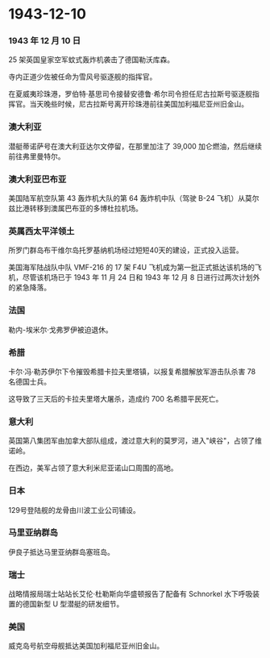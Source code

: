 # 1943-12-10

### 1943 年 12 月 10 日

25 架英国皇家空军蚊式轰炸机袭击了德国勒沃库森。

寺内正道少佐被任命为雪风号驱逐舰的指挥官。

在夏威夷珍珠港，罗伯特·基思司令接替安德鲁·希尔司令担任尼古拉斯号驱逐舰指挥官。当天晚些时候，尼古拉斯号离开珍珠港前往美国加利福尼亚州旧金山。

### 澳大利亚

潜艇蒂诺萨号在澳大利亚达尔文停留，在那里加注了 39,000
加仑燃油，然后继续前往弗里曼特尔。

### 澳大利亚巴布亚

美国陆军航空队第 43 轰炸机大队的第 64 轰炸机中队（驾驶 B-24
飞机）从莫尔兹比港转移到澳属巴布亚的多博杜拉机场。

### 英属西太平洋领土

所罗门群岛布干维尔岛托罗基纳机场经过短短40天的建设，正式投入运营。

美国海军陆战队中队 VMF-216 的 17 架 F4U
飞机成为第一批正式抵达该机场的飞机，尽管该机场已于 1943 年 11 月 24 日和
1943 年 12 月 8 日进行过两次计划外的紧急降落。

### 法国

勒内-埃米尔·戈弗罗伊被迫退休。

### 希腊

卡尔·冯·勒苏伊尔下令摧毁希腊卡拉夫里塔镇，以报复希腊解放军游击队杀害 78
名德国士兵。

这导致了三天后的卡拉夫里塔大屠杀，造成约 700 名希腊平民死亡。

### 意大利

英国第八集团军由加拿大部队组成，渡过意大利的莫罗河，进入"峡谷"，占领了维诺岭。

在西边，美军占领了意大利米尼亚诺山口周围的高地。

### 日本

129号登陆舰的龙骨由川波工业公司铺设。

### 马里亚纳群岛

伊良子抵达马里亚纳群岛塞班岛。

### 瑞士

战略情报局瑞士站站长艾伦·杜勒斯向华盛顿报告了配备有 Schnorkel
水下呼吸装置的德国新型 U 型潜艇的研发细节。

### 美国

威克岛号航空母舰抵达美国加利福尼亚州旧金山。